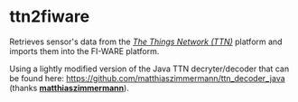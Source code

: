 # ttn2fiware
Retrieves sensor's data from the [*The Things Network (TTN)*](https://thethingsnetwork.org/) platform and imports them into the FI-WARE platform.

Using a lightly modified version of the Java TTN decryter/decoder that can be found here: https://github.com/matthiaszimmermann/ttn_decoder_java (thanks **[matthiaszimmermann](https://github.com/matthiaszimmermann/)**).

